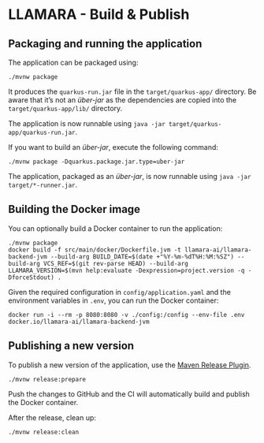 # LLAMARA - Build & Publish

## Packaging and running the application

The application can be packaged using:

```shell script
./mvnw package
```

It produces the `quarkus-run.jar` file in the `target/quarkus-app/` directory.
Be aware that it’s not an _über-jar_ as the dependencies are copied into the `target/quarkus-app/lib/` directory.

The application is now runnable using `java -jar target/quarkus-app/quarkus-run.jar`.

If you want to build an _über-jar_, execute the following command:

```shell script
./mvnw package -Dquarkus.package.jar.type=uber-jar
```

The application, packaged as an _über-jar_, is now runnable using `java -jar target/*-runner.jar`.

## Building the Docker image

You can optionally build a Docker container to run the application:

```shell script
./mvnw package
docker build -f src/main/docker/Dockerfile.jvm -t llamara-ai/llamara-backend-jvm --build-arg BUILD_DATE=$(date +"%Y-%m-%dT%H:%M:%SZ") --build-arg VCS_REF=$(git rev-parse HEAD) --build-arg LLAMARA_VERSION=$(mvn help:evaluate -Dexpression=project.version -q -DforceStdout) .
```

Given the required configuration in `config/application.yaml` and the environment variables in `.env`, you can run the Docker container:

```shell script
docker run -i --rm -p 8080:8080 -v ./config:/config --env-file .env docker.io/llamara-ai/llamara-backend-jvm
```

## Publishing a new version

To publish a new version of the application, use the [Maven Release Plugin](https://maven.apache.org/maven-release/maven-release-plugin/).

```shell script
./mvnw release:prepare
```

Push the changes to GitHub and the CI will automatically build and publish the Docker container.

After the release, clean up:

```shell script
./mvnw release:clean
```
